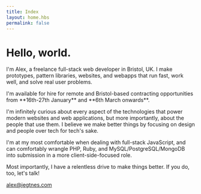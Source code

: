 ```yaml
---
title: Index
layout: home.hbs
permalink: false
---
```


<h1 class="f1 f-subheadline-ns tracked-tight ttu ma0">Hello, world.</h1>

<p class="f3">I'm Alex, a freelance full-stack web developer in Bristol, UK. I make prototypes, pattern libraries, websites, and webapps that run fast, work well, and solve real user problems.</p>

<div class="measure lh-copy f4">

<p>I'm available for hire for remote and Bristol-based contracting opportunities from **16th-27th January** and **6th March onwards**.</p>

<p>I'm infinitely curious about every aspect of the technologies that power modern websites and web applications, but more importantly, about the people that use them. I believe we make better things by focusing on design and people over tech for tech's sake.</p>

<p>I'm at my most comfortable when dealing with full-stack JavaScript, and can comfortably wrangle PHP, Ruby, and MySQL/PostgreSQL/MongoDB into submission in a more client-side-focused role.</p>

<p>Most importantly, I have a relentless drive to make things better. If you do, too, let's talk!</p>

<a href="mailto:alex@jegtnes.com" class="ba br4 bw1 link dib jegtnes-black ph3 pv2">alex@jegtnes.com</a>

</div>
